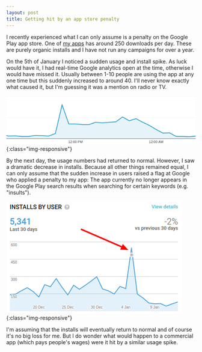 ```yaml
---
layout: post
title: Getting hit by an app store penalty
---
```


I recently experienced what I can only assume is a penalty on the Google Play app store. One of [my apps](https://play.google.com/store/apps/details?id=de.casparwre.insult) has around 250 downloads per day. These are purely organic installs and I have not run any campaigns for over a year.

On the 5th of January I noticed a sudden usage and install spike. As luck would have it, I had real-time Google analytics open at the time, otherwise I would have missed it. Usually between 1-10 people are using the app at any one time but this suddenly increased to around 40. I'll never know exactly what caused it, but I'm guessing it was a mention on radio or TV.

!['Google Anal'](/images/ga.png){:class="img-responsive"}

By the next day, the usage numbers had returned to normal. However, I saw a dramatic decrease in installs. Because all other things remained equal, I can only assume that the sudden increase in users raised a flag at Google who applied a penalty to my app: The app currently no longer appears in the Google Play search results when searching for certain keywords (e.g. "insults").

!['Horrible penalty'](/images/penalty.png){:class="img-responsive"}

I'm assuming that the installs will eventually return to normal and of course it's no big loss for me. But I do wonder what would happen to a commercial app (which pays people's wages) were it hit by a similar usage spike.

